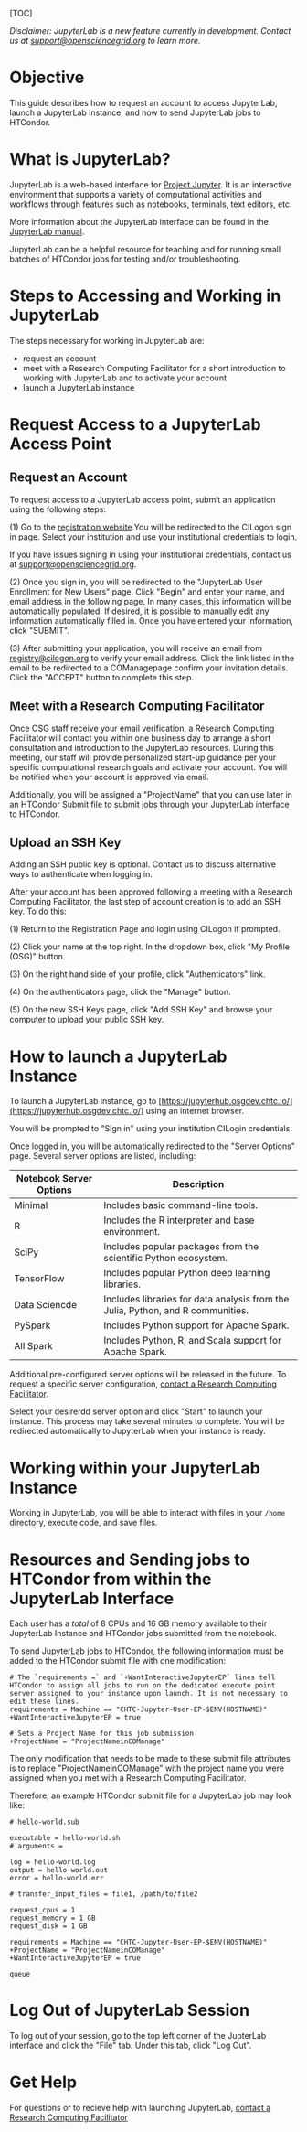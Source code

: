 [title]: - "Using JupyterLab"

[TOC]


*Disclaimer: JupyterLab is a new feature currently in development. Contact us at support@opensciencegrid.org to learn more.*


# Objective

This guide describes how to request an account to access JupyterLab, launch a JupyterLab instance, and how to send JupyterLab jobs to HTCondor. 


# What is JupyterLab?
JupyterLab is a web-based interface for [Project Jupyter](https://jupyter.org). It is an interactive environment that supports a variety of computational activities and workflows through features such as notebooks, terminals, text editors, etc.

More information about the JupyterLab interface can be found in the [JupyterLab manual](https://jupyterlab.readthedocs.io/en/stable/getting_started/overview.html). 

JupyterLab can be a helpful resource for teaching and for running small batches of HTCondor jobs for testing and/or troubleshooting.  


# Steps to Accessing and Working in JupyterLab
The steps necessary for working in JupyterLab are: 
- request an account
- meet with a Research Computing Facilitator for a short introduction to working with JupyterLab and to activate your account
- launch a JupyterLab instance


# Request Access to a JupyterLab Access Point

## Request an Account 
To request access to a JupyterLab access point, submit an application using the following steps:

(1) Go to the [registration website](https://registry.cilogon.org/registry/co_petitions/start/coef:261).You will be redirected to the CILogon sign in page. Select your institution and use your institutional credentials to login. 

If you have issues signing in using your institutional credentials, contact us at support@opensciencegrid.org.

(2) Once you sign in, you will be redirected to the "JupyterLab User Enrollment for New Users" page. Click "Begin" and enter your name, and email address in the following page. In many cases, this information will be automatically populated. If desired, it is possible to manually edit any information automatically filled in. Once you have entered your information, click "SUBMIT". 

(3) After submitting your application, you will receive an email from registry@cilogon.org to verify your email address. Click the link listed in the email to be redirected to a COManagepage confirm your invitation details. Click the "ACCEPT" button to complete this step. 


## Meet with a Research Computing Facilitator
Once OSG staff receive your email verification, a Research Computing Facilitator will contact you within one business day to arrange a short consultation and introduction to the JupyterLab resources. During this meeting, our staff will provide personalized start-up guidance per your specific computational research goals and activate your account.
You will be notified when your account is approved via email.

Additionally, you will be assigned a "ProjectName" that you can use later in an HTCondor Submit file to submit jobs through your JupyterLab interface to HTCondor. 


## Upload an SSH Key
Adding an SSH public key is optional. Contact us to discuss alternative ways to authenticate when logging in.

After your account has been approved following a meeting with a Research Computing Facilitator, the last step of account creation is to add an SSH key. To do this:

(1) Return to the Registration Page and login using CILogon if prompted.

(2) Click your name at the top right. In the dropdown box, click "My Profile (OSG)" button. 

(3) On the right hand side of your profile, click "Authenticators" link. 

(4) On the authenticators page, click the "Manage" button. 

(5) On the new SSH Keys page, click "Add SSH Key" and browse your computer to upload your public SSH key.


# How to launch a JupyterLab Instance
To launch a JupyterLab instance, go to [https://jupyterhub.osgdev.chtc.io/](https://jupyterhub.osgdev.chtc.io/) using an internet browser. 

You will be prompted to "Sign in" using your institution CILogin credentials.

Once logged in, you will be automatically redirected to the "Server Options" page. Several server options are listed, including:

| Notebook Server Options      | Description |
| ----------- | ----------- |
| Minimal      | Includes basic command-line tools.      |
| R    | Includes the R interpreter and base environment.   |
| SciPy      | Includes popular packages from the scientific Python ecosystem.       |
| TensorFlow    | Includes popular Python deep learning libraries.  |
| Data Sciencde      | Includes libraries for data analysis from the Julia, Python, and R communities.       |
| PySpark    | Includes Python support for Apache Spark.  |
| All Spark      | Includes Python, R, and Scala support for Apache Spark.      |


Additional pre-configured server options will be released in the future. To request a specific server configuration, [contact a Research Computing Facilitator](support@osgconnect.net). 

Select your desirerdd server option and click "Start" to launch your instance. This process may take several minutes to complete. You will be redirected automatically to JupyterLab when your instance is ready.


# Working within your JupyterLab Instance
Working in JupyterLab, you will be able to interact with files in your `/home` directory, execute code, and save files. 


# Resources and Sending jobs to HTCondor from within the JupyterLab Interface
Each user has a *total* of 8 CPUs and 16 GB memory available to their JupyterLab Instance and HTCondor jobs submitted from the notebook. 

To send JupyterLab jobs to HTCondor, the following information must be added to the HTCondor submit file with one modification: 

```
# The `requirements =` and `+WantInteractiveJupyterEP` lines tell HTCondor to assign all jobs to run on the dedicated execute point server assigned to your instance upon launch. It is not necessary to edit these lines. 
requirements = Machine == "CHTC-Jupyter-User-EP-$ENV(HOSTNAME)"
+WantInteractiveJupyterEP = true

# Sets a Project Name for this job submission 
+ProjectName = "ProjectNameinCOManage"
```

The only modification that needs to be made to these submit file attributes is to replace "ProjectNameinCOManage" with the project name you were assigned when you met with a Research Computing Facilitator. 

Therefore, an example HTCondor submit file for a JupyterLab job may look like: 
```
# hello-world.sub

executable = hello-world.sh
# arguments = 

log = hello-world.log
output = hello-world.out
error = hello-world.err

# transfer_input_files = file1, /path/to/file2

request_cpus = 1
request_memory = 1 GB
request_disk = 1 GB

requirements = Machine == "CHTC-Jupyter-User-EP-$ENV(HOSTNAME)"
+ProjectName = "ProjectNameinCOManage"
+WantInteractiveJupyterEP = true

queue
```


# Log Out of JupyterLab Session
To log out of your session, go to the top left corner of the JupterLab interface and click the "File" tab. Under this tab, click "Log Out". 

# Get Help
For questions or to recieve help with launching JupyterLab, [contact a Research Computing Facilitator](support@osgconnect.net) 



